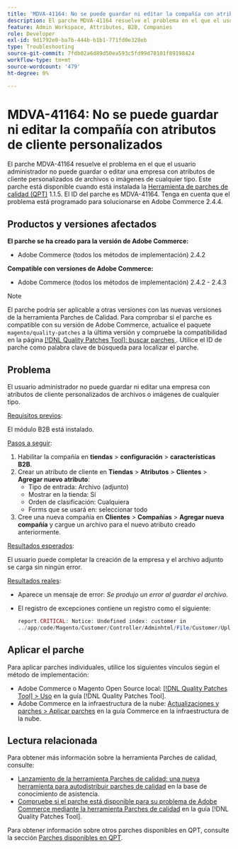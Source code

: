 ```yaml
---
title: 'MDVA-41164: No se puede guardar ni editar la compañía con atributos de cliente personalizados'
description: El parche MDVA-41164 resuelve el problema en el que el usuario administrador no puede guardar o editar una empresa con atributos de cliente personalizados de archivos o imágenes de cualquier tipo. Este parche está disponible cuando está instalada la [Quality Patches Tool (QPT)](https://experienceleague.adobe.com/en/docs/commerce-operations/tools/quality-patches-tool/quality-patches-tool-to-self-serve-quality-patches) 1.1.5. El ID del parche es MDVA-41164. Tenga en cuenta que el problema está programado para solucionarse en Adobe Commerce 2.4.4.
feature: Admin Workspace, Attributes, B2B, Companies
role: Developer
exl-id: 9d1792e0-ba7b-444b-b1b1-771fd0e328eb
type: Troubleshooting
source-git-commit: 7fdb02a6d89d50ea593c5fd99d78101f89198424
workflow-type: tm+mt
source-wordcount: '479'
ht-degree: 0%

---
```


# MDVA-41164: No se puede guardar ni editar la compañía con atributos de cliente personalizados

El parche MDVA-41164 resuelve el problema en el que el usuario administrador no puede guardar o editar una empresa con atributos de cliente personalizados de archivos o imágenes de cualquier tipo. Este parche está disponible cuando está instalada la [Herramienta de parches de calidad (QPT)](https://experienceleague.adobe.com/en/docs/commerce-operations/tools/quality-patches-tool/quality-patches-tool-to-self-serve-quality-patches) 1.1.5. El ID del parche es MDVA-41164. Tenga en cuenta que el problema está programado para solucionarse en Adobe Commerce 2.4.4.

## Productos y versiones afectados

**El parche se ha creado para la versión de Adobe Commerce:**

* Adobe Commerce (todos los métodos de implementación) 2.4.2

**Compatible con versiones de Adobe Commerce:**

* Adobe Commerce (todos los métodos de implementación) 2.4.2 - 2.4.3

>[!NOTE]
>
>El parche podría ser aplicable a otras versiones con las nuevas versiones de la herramienta Parches de Calidad. Para comprobar si el parche es compatible con su versión de Adobe Commerce, actualice el paquete `magento/quality-patches` a la última versión y compruebe la compatibilidad en la página [[!DNL Quality Patches Tool]: buscar parches ](https://experienceleague.adobe.com/en/docs/commerce-operations/tools/quality-patches-tool/quality-patches-tool-to-self-serve-quality-patches). Utilice el ID de parche como palabra clave de búsqueda para localizar el parche.

## Problema

El usuario administrador no puede guardar ni editar una empresa con atributos de cliente personalizados de archivos o imágenes de cualquier tipo.

<u>Requisitos previos</u>:

El módulo B2B está instalado.

<u>Pasos a seguir</u>:

1. Habilitar la compañía en **tiendas** > **configuración** > **características B2B**.
1. Crear un atributo de cliente en **Tiendas** > **Atributos** > **Clientes** > **Agregar nuevo atributo**:
   * Tipo de entrada: Archivo (adjunto)
   * Mostrar en la tienda: Sí
   * Orden de clasificación: Cualquiera
   * Forms que se usará en: seleccionar todo
1. Cree una nueva compañía en **Clientes** > **Compañías** > **Agregar nueva compañía** y cargue un archivo para el nuevo atributo creado anteriormente.

<u>Resultados esperados</u>:

El usuario puede completar la creación de la empresa y el archivo adjunto se carga sin ningún error.

<u>Resultados reales</u>:

* Aparece un mensaje de error: *Se produjo un error al guardar el archivo.*
* El registro de excepciones contiene un registro como el siguiente:

  ```php
  report.CRITICAL: Notice: Undefined index: customer in
  ../app/code/Magento/Customer/Controller/Adminhtml/File/Customer/Upload.php on line 69
  ```

## Aplicar el parche

Para aplicar parches individuales, utilice los siguientes vínculos según el método de implementación:

* Adobe Commerce o Magento Open Source local: [[!DNL Quality Patches Tool] > Uso](/help/tools/quality-patches-tool/usage.md) en la guía [!DNL Quality Patches Tool].
* Adobe Commerce en la infraestructura de la nube: [Actualizaciones y parches > Aplicar parches](https://experienceleague.adobe.com/docs/commerce-cloud-service/user-guide/develop/upgrade/apply-patches.html) en la guía Commerce en la infraestructura de la nube.

## Lectura relacionada

Para obtener más información sobre la herramienta Parches de calidad, consulte:

* [Lanzamiento de la herramienta Parches de calidad: una nueva herramienta para autodistribuir parches de calidad](https://experienceleague.adobe.com/en/docs/commerce-operations/tools/quality-patches-tool/quality-patches-tool-to-self-serve-quality-patches) en la base de conocimiento de asistencia.
* [Compruebe si el parche está disponible para su problema de Adobe Commerce mediante la herramienta Parches de calidad](/help/tools/quality-patches-tool/patches-available-in-qpt/check-patch-for-magento-issue-with-magento-quality-patches.md) en la guía [!DNL Quality Patches Tool].

Para obtener información sobre otros parches disponibles en QPT, consulte la sección [Parches disponibles en QPT](https://support.magento.com/hc/en-us/sections/360010506631-Patches-available-in-MQP-tool-).
